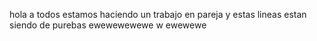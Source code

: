 hola a todos estamos haciendo un trabajo en pareja
y estas lineas estan siendo de purebas 
ewewewewewe
w
ewewewe